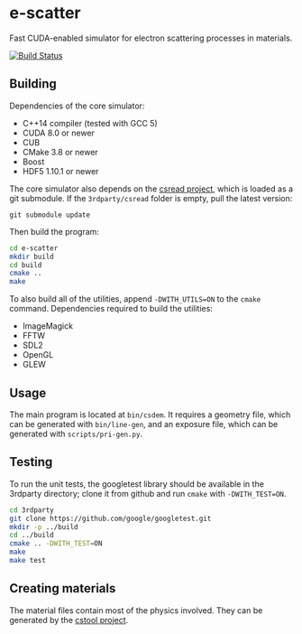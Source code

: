 # e-scatter

Fast CUDA-enabled simulator for electron scattering processes in materials.

[![Build Status](https://travis-ci.org/eScatter/e-scatter.svg?branch=master)](https://travis-ci.org/eScatter/e-scatter)

## Building

Dependencies of the core simulator:
* C++14 compiler (tested with GCC 5)
* CUDA 8.0 or newer
* CUB
* CMake 3.8 or newer
* Boost
* HDF5 1.10.1 or newer

The core simulator also depends on the [csread project](https://github.com/eScatter/csread),
which is loaded as a git submodule. If the `3rdparty/csread` folder is empty, pull the latest
version:
````git submodule init
git submodule update
````

Then build the program:

````sh
cd e-scatter
mkdir build
cd build
cmake ..
make
````

To also build all of the utilities, append `-DWITH_UTILS=ON` to the `cmake` command.
Dependencies required to build the utilities:
* ImageMagick
* FFTW
* SDL2
* OpenGL
* GLEW

## Usage

The main program is located at `bin/csdem`. It requires a geometry file, which
can be generated with `bin/line-gen`, and an exposure file, which can be
generated with `scripts/pri-gen.py`.

## Testing

To run the unit tests, the googletest library should be available in the 
3rdparty directory; clone it from github and run `cmake` with `-DWITH_TEST=ON`.

````sh
cd 3rdparty
git clone https://github.com/google/googletest.git
mkdir -p ../build
cd ../build
cmake .. -DWITH_TEST=ON
make
make test
````

## Creating materials

The material files contain most of the physics involved. They can be generated by the
[cstool project](https://github.com/eScatter/cstool).
